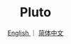 <h1 align="center"> Pluto</h1>
<p align="center"> 
   <a href="./README.md"> English </a> 
   ｜ 
   <a href="./README_zh.md"> 简体中文 </a>
</p>
